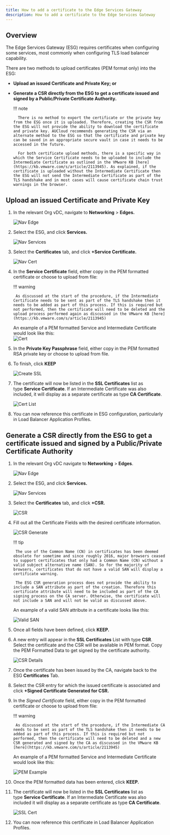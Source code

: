```yaml
---
title: How to add a certificate to the Edge Services Gateway
description: How to add a certificate to the Edge Services Gateway
---
```

## Overview

The Edge Services Gateway (ESG) requires certificates when configuring some services, most commonly when configuring TLS load balancer capability.

There are two methods to upload certificates (PEM format only) into the ESG:

- **Upload an issued Certificate and Private Key; or**
- **Generate a CSR directly from the ESG to get a certificate issued and signed by a Public/Private Certificate Authority.**

    !!! note

        There is no method to export the certificate or the private key from the ESG once it is uploaded. Therefore, creating the CSR from the ESG will not provide the ability to download the certificate and private key. AUCloud recommends generating the CSR via an alternate method to the ESG so that the certificate and private key can be saved in an appropriate secure vault in case it needs to be accessed in the future.

        For both certificate upload methods, there is a specific way in which the Service Certificate needs to be uploaded to include the Intermediate Certificate as outlined in the VMware KB [here](https://kb.vmware.com/s/article/2113945). As explained, if the certificate is uploaded without the Intermediate Certificate then the ESG will not send the Intermediate Certificate as part of the TLS handshake and in most cases will cause certificate chain trust warnings in the browser.

## Upload an issued Certificate and Private Key

1. In the relevant Org vDC, navigate to **Networking** > **Edges.**

    ![Nav Edge](./assets/nav_edge.png)

1. Select the ESG, and click **Services.**

    ![Nav Services](./assets/nav_services.png)

1. Select the **Certificates** tab, and click **+Service Certificate.**

    ![Nav Cert](./assets/nav_cert.png)

1. In the **Service Certificate** field, either copy in the PEM formatted certificate or choose to upload from file:

    !!! warning

        As discussed at the start of the procedure, if the Intermediate Certificate needs to be sent as part of the TLS handshake then it needs to be added as part of this process. If this is required but not performed, then the certificate will need to be deleted and the upload process performed again as discussed in the VMware KB [here](https://kb.vmware.com/s/article/2113945)

    An example of a PEM formatted Service and Intermediate Certificate would look like this:  
    ![Cert](./assets/cert.png)

1. In the **Private Key Passphrase** field, either copy in the PEM formatted RSA private key or choose to upload from file.

1. To finish, click **KEEP**  

    ![Create SSL](./assets/create_ssl.png)  

1. The certificate will now be listed in the **SSL Certificates** list as type **Service Certificate**. If an Intermediate Certificate was also included, it will display as a separate certificate as type **CA Certificate**.  

    ![Cert List](./assets/cert_list.png)  

1. You can now reference this certificate in ESG configuration, particularly in Load Balancer Application Profiles.

## Generate a CSR directly from the ESG to get a certificate issued and signed by a Public/Private Certificate Authority

1. In the relevant Org vDC navigate to **Networking** > **Edges**.

    ![Nav Edge](./assets/nav_edge.png)

1. Select the ESG, and click **Services.**

    ![Nav Services](./assets/nav_services.png)

1. Select the **Certificates** tab, and click **+CSR.**

    ![CSR](./assets/nav_csr.png)

1. Fill out all the Certificate Fields with the desired certificate information.  

    ![CSR Generate](./assets/csr_generate.png)  

    !!! tip
    
        The use of the Common Name (CN) in certificates has been deemed obsolete for sometime and since roughly 2016, major browsers ceased to support certificates that only had a Common Name (CN) without a valid subject alternative name (SAN). So for the majority of browsers, certificates that do not have a valid SAN will display a certificate warning.
        
        The ESG CSR generation process does not provide the ability to include a SAN attribute as part of the creation. Therefore this certificate attribute will need to be included as part of the CA signing process on the CA server. Otherwise, the certificate will not include a SAN and will not be valid as discussed above.

    An example of a valid SAN attribute in a certificate looks like this:  

    ![Valid SAN](./assets/valid_san.png)  

1. Once all fields have been defined, click **KEEP.**

1. A new entry will appear in the **SSL Certificates** List with type **CSR**. Select the certificate and the CSR will be available in PEM format. Copy the PEM Formatted Data to get signed by the certificate authority.

    ![CSR Details](./assets/csr_details.png)  

1. Once the certificate has been issued by the CA, navigate back to the ESG **Certificates** Tab.  

1. Select the CSR entry for which the issued certificate is associated and click **+Signed Certificate Generated for CSR.**  

1. In the *Signed Certificate* field, either copy in the PEM formatted certificate or choose to upload from file:

    !!! warning
    
        As discussed at the start of the procedure, if the Intermediate CA needs to be sent as part of the TLS handshake then it needs to be added as part of this process. If this is required but not performed, then the certificate will need to be deleted and a new CSR generated and signed by the CA as discussed in the VMware KB [here](https://kb.vmware.com/s/article/2113945)

    An example of a PEM formatted Service and Intermediate Certificate would look like this:  

    ![PEM Example](./assets/pem_example.png)

1. Once the PEM formatted data has been entered, click **KEEP.**

1. The certificate will now be listed in the **SSL Certificates** list as type **Service Certificate**. If an Intermediate Certificate was also included it will display as a separate certificate as type **CA Certificate**.  

    ![SSL Cert](./assets/ssl_certs.png)

1. You can now reference this certificate in Load Balancer Application Profiles.
